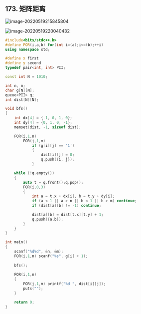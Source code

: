 ## 173. 矩阵距离

![image-20220519215845804](https://media.opennet.top/i/2023/01/09/63bb96f0a69ad.png)

![image-20220519220040432](https://media.opennet.top/i/2023/01/09/63bb96f14493f.png)

```cpp
#include<bits/stdc++.h>
#define FOR(i,a,b) for(int i=(a);i<=(b);++i)
using namespace std;

#define x first
#define y second
typedef pair<int, int> PII;

const int N = 1010;

int n, m;
char g[N][N];
queue<PII> q;
int dist[N][N];

void bfs()
{
    int dx[4] = {-1, 0, 1, 0};
    int dy[4] = {0, 1, 0, -1};
    memset(dist, -1, sizeof dist);

    FOR(i,1,n)
        FOR(j,1,m)
            if (g[i][j] == '1')
            {
                dist[i][j] = 0;
                q.push({i, j});
            }

    while (!q.empty())
    {
        auto t = q.front();q.pop();
        FOR(i,0,3)
        {
            int a = t.x + dx[i], b = t.y + dy[i];
            if (a < 1 || a > n || b < 1 || b > m) continue;
            if (dist[a][b] != -1) continue;

            dist[a][b] = dist[t.x][t.y] + 1;
            q.push({a,b});
        }
    }
}

int main()
{
    scanf("%d%d", &n, &m);
    FOR(i,1,n) scanf("%s", g[i] + 1);
    
    bfs();
    
    FOR(i,1,n)
    {
        FOR(j,1,m) printf("%d ", dist[i][j]);
        puts("");
    }

    return 0;
}
```

